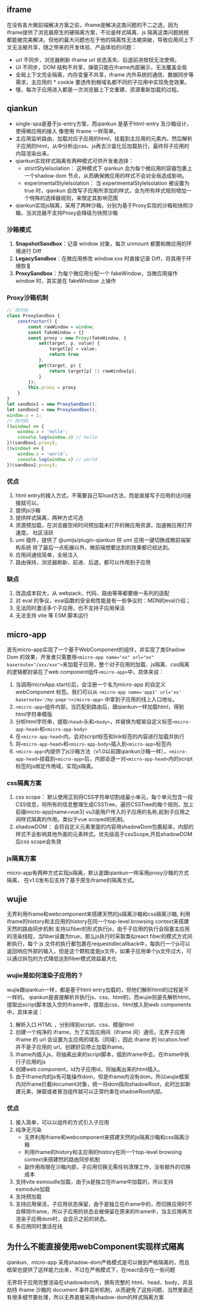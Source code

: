 ## iframe 
在没有各大微前端解决方案之前，iframe是解决这类问题的不二之选，因为iframe提供了浏览器原生的硬隔离方案，不论是样式隔离、js 隔离这类问题统统都能被完美解决。但他的最大问题也在于他的隔离性无法被突破，导致应用间上下文无法被共享，随之带来的开发体验、产品体验的问题：

* url 不同步，浏览器刷新 iframe url 状态丢失、后退前进按钮无法使用。
* UI 不同步，DOM 结构不共享，弹窗只能在iframe内部展示，无法覆盖全局
* 全局上下文完全隔离，内存变量不共享，iframe 内外系统的通信、数据同步等需求，主应用的 * cookie 要透传到根域名都不同的子应用中实现免登效果。
* 慢，每次子应用进入都是一次浏览器上下文重建、资源重新加载的过程。 

## qiankun
* single-spa是基于js-entry方案，而qiankun 是基于html-entry 及沙箱设计，使得微应用的接入 像使用 iframe 一样简单。
* 主应用监听路由，加载对应子应用的html，挂载到主应用的元素内，然后解析子应用的html，从中分析出css、js再去沙盒化后加载执行，最终将子应用的内容渲染出来。
* qiankun实现样式隔离有两种模式可供开发者选择：
    * strictStyleIsolation： 这种模式下 qiankun 会为每个微应用的容器包裹上一个shadow dom 节点，从而确保微应用的样式不会对全局造成影响。
    * experimentalStyleIsolation： 当 experimentalStyleIsolation 被设置为 true 时，qiankun 会改写子应用所添加的样式，会为所有样式规则增加一个特殊的选择器规则，来限定其影响范围
* qiankun实现js隔离，采用了两种沙箱，分别为基于Proxy实现的沙箱和快照沙箱，当浏览器不支持Proxy会降级为快照沙箱

### 沙箱模式
1. **SnapshotSandbox**：记录 window 对象，每次 unmount 都要和微应用的环境进行 Diff
2. **LegacySandbox**：在微应用修改 window.xxx 时直接记录 Diff，将其用于环境恢复
3. **ProxySandbox**：为每个微应用分配一个 fakeWindow，当微应用操作 window 时，其实是在 fakeWindow 上操作

### Proxy沙箱机制
```js
// 伪代码
class ProxySandbox {
    constructor() {
        const rawWindow = window;
        const fakeWindow = {}
        const proxy = new Proxy(fakeWindow, {
            set(target, p, value) {
                target[p] = value;
                return true
            },
            get(target, p) {
                return target[p] || rawWindow[p];
            }
        });
        this.proxy = proxy
    }
}
let sandbox1 = new ProxySandbox();
let sandbox2 = new ProxySandbox();
window.a = 1;
// 伪代码
((window) => {
    window.a = 'hello';
    console.log(window.a) // hello
})(sandbox1.proxy);
((window) => {
    window.a = 'world';
    console.log(window.a) // world
})(sandbox2.proxy);
```

### 优点

1. html entry的接入方式，不需要自己写load方法，而是直接写子应用的访问链接就可以。
2. 提供js沙箱
3. 提供样式隔离，两种方式可选
4. 资源预加载，在浏览器空闲时间预加载未打开的微应用资源，加速微应用打开速度。
社区活跃
5. umi 插件，提供了 @umijs/plugin-qiankun 供 umi 应用一键切换成微前端架构系统 除了最后一点拓展以外，微前端想要达到的效果都已经达到。
6. 应用间通信简单，全局注入
7. 路由保持，浏览器刷新、前进、后退，都可以作用到子应用 

### 缺点

1. 改造成本较大，从 webpack、代码、路由等等都要做一系列的适配
2. 对 eval 的争议，eval函数的安全和性能是有一些争议的：MDN的eval介绍；
3. 无法同时激活多个子应用，也不支持子应用保活
4. 无法支持 vite 等 ESM 脚本运行 


## micro-app
首先micro-app实现了一个基于WebComponent的组件，并实现了类Shadow Dom 的效果，开发者只需要用`<micro-app name="xx" url="xx" baseroute="/xxx/xxx">`来加载子应用，整个对子应用的加载、js隔离、css隔离的逻辑都封装在了web component组件`<micro-app>`中，具体来说：

1. 当调用microApp.start()后，会注册一个名为micro-app 的自定义 webComponent 标签。我们可以从 `<micro-app name='app1' url='xx' baseroute='/my-page'></micro-app>` 中拿到子应用的线上入口地址。
2. `<micro-app>`组件内部，当匹配到路由后，跟qiankun一样加载html，得到html字符串模版
3. 分析html字符串，提取`<head>`头和`<body>`，并替换为框架自定义标签`<micro-app-head>`和`<micro-app-body>`
4. 在`<micro-app-head>`内，会对script标签和link标签的内容进行加载并执行
5. 将`<micro-app-head>`和`<micro-app-body>`插入到`<micro-app>`标签内
6. `<micro-app>`内提供了js沙箱方法（v1.0以前跟qiankun沙箱一样），`<micro-app-head>`挂载到`<micro-app>`后，内部会逐一对`<micro-app-head>`内的script标签的js绑定作用域，实现js隔离。

### css隔离方案

1. css scope：
默认使用正则将CSS字符串切割成最小单元，每个单元包含一段CSS信息，将所有的信息整理生成CSSTree，遍历CSSTree的每个规则，加上前缀micro-app[name=vue3] vu3是用户传入的子应用的名称,起到子应用之间样式隔离的作用。类似于vue scoped的机制。
2. shadowDOM：
会将自定义元素里面的内容用shadowDom包裹起来，内部的样式不会影响其他外面的元素样式。优先级高于cssScope,开启shadowDOM后css scope会失效

### js隔离方案
micro-app有两种方式实现js隔离，默认是跟qiankun一样采用proxy沙箱的方式隔离， 在v1.0发布后支持了基于原生iframe的隔离方式。 

## wujie
无界利用iframe和webcomponent来搭建天然的js隔离沙箱和css隔离沙箱,
利用iframe的history和主应用的history在同一个top-level browsing context来搭建天然的路由同步机制
支持以fiber的形式执行js，由于子应用的执行会阻塞主应用的渲染线程，当fiber设置为true，那么js执行时采取类似react fiber的模式方式间断执行，每个 js 文件的执行都包裹在requestidlecallback中，每执行一个js可以返回响应外部的输入，但是这个颗粒度是js文件，如果子应用单个js文件过大，可以通过拆包的方式降低达到fiber模式效益最大化

### wujie是如何渲染子应用的？
wujie跟qiankun一样，都是基于html entry加载的，但他们解析html的过程是不一样的。 qiankun是直接解析并执行js、css、html的，而wujie则是先解析html，提取出script脚本放入空的iframe中，提取出css、html放入到web components中，具体来说：

1. 解析入口 HTML ，分别得到script、css、模版html
2. 创建一个纯净的 iframe，为了实现应用间（iframe 间）通讯，无界子应用 iframe 的 url 会设置为主应用的域名（同域），因此 iframe 的 location.href 并不是子应用的 url。创建好后停止加载iframe。
3. iframe内插入js，将抽离出来的script脚本，插到iframe中去，在iframe中执行子应用的js
4. 创建web component，id为子应用id，将抽离出来的html插入。
5. 由于iframe内的js有可能操作dom，但是iframe内没有dom，所以wujie框架内对iframe拦截document对象，统一将dom指向shadowRoot，此时比如新建元素、弹窗或者冒泡组件就可以正常约束在shadowRoot内部。 

### 优点
1. 接入简单，可以以组件的方式引入子应用
2. 纯净无污染
    * 无界利用iframe和webcomponent来搭建天然的js隔离沙箱和css隔离沙箱
    * 利用iframe的history和主应用的history在同一个top-level browsing context来搭建然的路由同步机制
    * 副作用局限在沙箱内部，子应用切换无需任何清理工作，没有额外的切换成本
3. 支持vite esmoudle加载，由于js是独立在iframe中加载的，所以支持esmodule加载
4. 支持预加载
5. 支持应用保活，子应用状态保留，由于是独立在iframe中的，而切换应用时不会移除iframe，所以子应用的状态会被保留在原来的iframe中，当主应用再次渲染子应用dom时，会显示之前的状态。
6. 多应用同时激活在线

## 为什么不能直接使用webComponent实现样式隔离
qiankun、micro-app 采用shadow-dom严格模式是可以做到严格隔离的，而且框架也提供了这样能力出来，不过在严格模式下，在react会存在一些问题

无界将子应用完整渲染在shadowdom内，拥有完整的 html、head、body，并且劫持 iframe 沙箱的 document 事件监听机制，从而避免了这些问题，当然里面还有很多细节要处理，所以无界直接采用shadow-dom的样式隔离方案